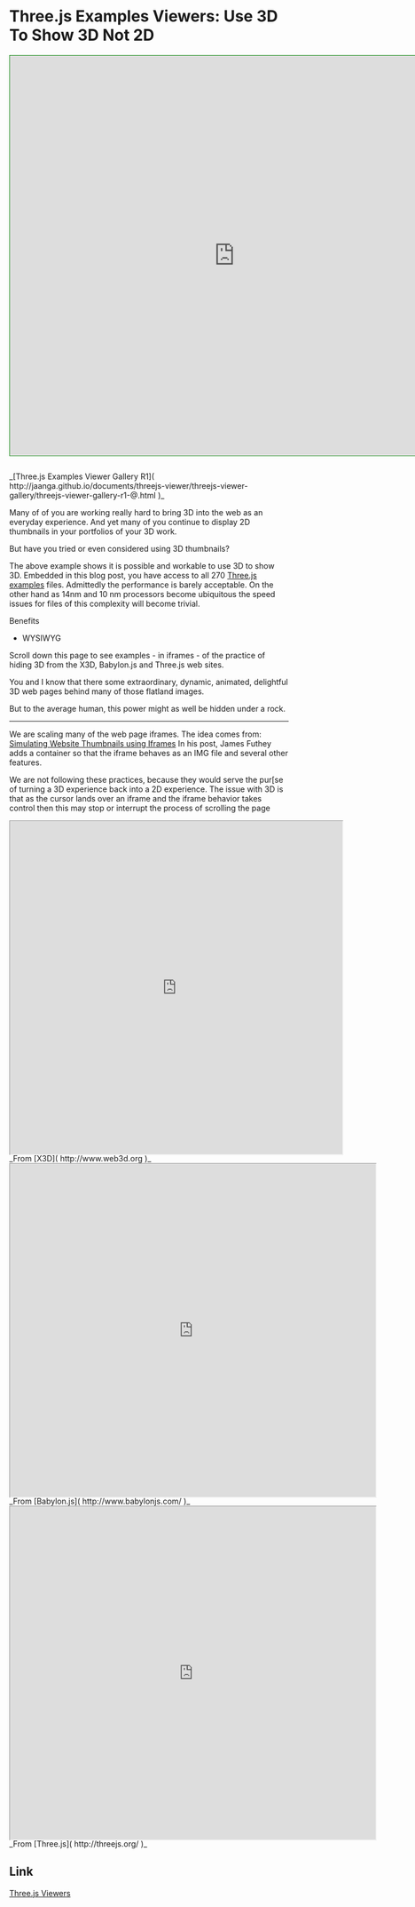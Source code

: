 ﻿Three.js Examples Viewers: Use 3D To Show 3D Not 2D
===


<div style="height: 750px; transform: scale( 0.90); transform-origin: 0 0;"><iframe src=http://jaanga.github.io/documents/threejs-viewer/threejs-viewer-gallery/threejs-viewer-gallery-r1-@.html width=900 height=800 style="border: 1px green solid; "" ></iframe></div>
_[Three.js Examples Viewer Gallery R1]( http://jaanga.github.io/documents/threejs-viewer/threejs-viewer-gallery/threejs-viewer-gallery-r1-@.html )_


Many of of you are working really hard to bring 3D into the web as an everyday experience. 
And yet many of you continue to display 2D thumbnails in your portfolios of your 3D work.

But have you tried or even considered using 3D thumbnails?

The above example shows it is possible and workable to use 3D to show 3D. 
Embedded in this blog post, you have access to all 270 [Three.js examples]( http://mrdoob.github.io/three.js/examples/ ) files.
Admittedly the performance is barely acceptable. 
On the other hand as 14nm and 10 nm processors become ubiquitous the speed issues for files of this complexity will become trivial.

Benefits

* WYSIWYG



Scroll down this page to see examples - in iframes - of the practice of hiding 3D from the X3D, Babylon.js and Three.js web sites.

You and I know that there some extraordinary, dynamic, animated, delightful 3D web pages behind many of those flatland images.

But to the average human, this power might as well be hidden under a rock.

***

We are scaling many of the web page iframes.
The idea comes from: [Simulating Website Thumbnails using Iframes]( https://medium.com/@jamesfuthey/simulating-the-creation-of-website-thumbnail-screenshots-using-iframes-7145269891db )
In his post, James Futhey adds a container so that the iframe behaves as an IMG file and several other features.

We are not following these practices, because they would serve the pur[se of turning a 3D experience back into a 2D experience.
The issue with 3D is that as the cursor lands over an iframe and the iframe behavior takes control then this may stop or interrupt the process of scrolling the page



<div style="height: 600px; transform: scale( 0.60); transform-origin: 0 0;"><iframe src=http://www.web3d.org/example/ width=1000 height=1000 ></iframe></div>
_From [X3D]( http://www.web3d.org )_

<div style="height: 600px; transform: scale( 0.60); transform-origin: 0 0;"><iframe src=http://www.babylonjs.com/ width=1100 height=1000 ></iframe></div>
_From [Babylon.js]( http://www.babylonjs.com/ )_

<div style="height: 600px; transform: scale( 0.60); transform-origin: 0 0;"><iframe src=http://threejs.org/ width=1100 height=1000 ></iframe></div>
_From [Three.js]( http://threejs.org/ )_



## Link

[Three.js Viewers]( http://jaanga.github.io/documents/threejs-viewer/index.html )



 
